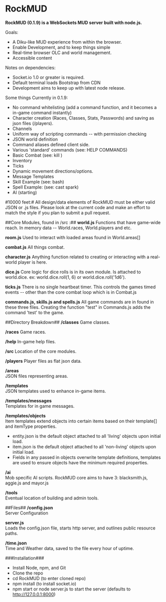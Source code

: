 RockMUD
===============================

**RockMUD (0.1.9) is a WebSockets MUD server built with node.js.**

Goals:
* A Diku-like MUD experience from within the browser.
* Enable Development, and to keep things simple
* Real-time browser OLC and world management.
* Accessible content

Notes on dependencies: 
* Socket.io 1.0 or greater is required.
* Default terminal loads Bootstrap from CDN
* Development aims to keep up with latest node release.

Some things Currently in 0.1.9:
* No command whitelisting (add a command function, and it becomes a in-game command instantly)
* Character creation (Races, Classes, Stats, Passwords) and saving as json files (/players).
* Channels
* Uniform way of scripting commands -- with permission checking
* JSON world definition
* Command aliases defined client side.
* Various 'standard' commands (see: HELP COMMANDS)
* Basic Combat (see: kill <mob name>)
* Inventory
* Ticks
* Dynamic movement directions/options.
* Message Templates
* Skill Example (see: bash)
* Spell Example: (see: cast spark)
* AI (starting)

#10000 feet:#
All design/data elements of RockMUD must be either valid JSON or .js files. Please look at the current code and make an effort to match the style if you plan to submit a pull request. 

##Core Modules, found in /src :##
**world.js**
Functions that have game-wide reach. In memory data -- World.races, World.players and etc.

**room.js**
Used to interact with loaded areas found in World.areas[]

**combat.js**
All things combat.

**character.js**
Anything function related to creating or interacting with a real-world player is here.

**dice.js**
Core logic for dice rolls is in its own module. Is attached to world.dice. ex: world.dice.roll(1, 6) or world.dice.roll('1d6').

**ticks.js**
There is no single heartbeat timer. This controls the games timed events -- other than the core combat loop which is in Combat.js

**commands.js, skills.js and spells.js**
All game commands are in found in these three files. Creating the function "test" in Commands.js adds the command 'test' to the game.

##Directory Breakdown##
**/classes**
Game classes.

**/races**
Game races.

**/help**
In-game help files.

**/src**
Location of the core modules.

**/players**
Player files as flat json data.

**/areas**  
JSON files representing areas.

**/templates**  
JSON templates used to enhance in-game items.

**/templates/messages**  
Templates for in game messages.

**/templates/objects**  
Item templates extend objects into certain items based on their template[] and itemType properties.

* entity.json is the default object attached to all 'living' objects upon initial load.
* item.json is the default object attached to all 'non-living' objects upon initial load.
* Fields in any passed in objects overwrite template definitions, templates are used to ensure objects have the minimum required properties. 

**/ai**  
Mob specific AI scripts. RockMUD core aims to have 3: blacksmith.js, aggie.js and mayor.js

**/tools**  
Eventual location of building and admin tools.

##Files##
**/config.json**  
Server Configuration

**server.js**  
Loads the config.json file, starts http server, and outlines public resource paths.

**/time.json**  
Time and Weather data, saved to the file every hour of uptime.

###Installation###
* Install Node, npm, and Git
* Clone the repo
* cd RockMUD (to enter cloned repo)
* npm install (to install socket.io)
* npm start or node server.js to start the server (defaults to http://127.0.0.1:8000)
